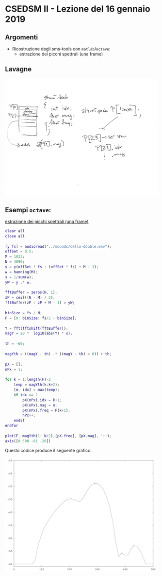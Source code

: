 # CSEDSM II - Lezione del 16 gennaio 2019

## Argomenti

* Ricostruzione degli sms-tools con `matlab`/`octave`:
  * estrazione dei picchi spettrali (una frame)

## Lavagne

![whiteboard 1](./BN_II_CSEDSM_II_2019-01-16_09.40.14_1.jpg)

## Esempi `octave`:

[estrazione dei picchi spettrali (una frame)](./peakD.m)

```matlab
clear all
close all

[y fs] = audioread("../sounds/cello-double.wav");
offSet = 0.5;
M = 1023;
N = 4096;
y = y(offSet * fs : (offSet * fs) + M - 1);
w = hanning(M);
s = 1/sum(w);
yW = y .* w;

fftBuffer = zeros(N, 1);
zP = ceil((N - M) / 2); 
fftBuffer(zP : zP + M - 1) = yW;

binSize = fs / N;
F = [0: binSize: fs/2 - binSize];

Y = fft(fftshift(fftBuffer));
magY = 20 *  log10(abs(Y) * s);

th = -60;

magYth = ((magY - th) .* ((magY - th) > 0)) + th;

pX = [];
nPx = 1;

for k = 1:length(F)-2
	temp = magYth(k:k+2);
	[m, idx] = max(temp);
	if idx == 2
		pX(nPx).idx = k+1;
		pX(nPx).mag = m;
		pX(nPx).freq = F(k+1);
		nPx++;
	endif
endfor

plot(F, magYth(1: N/2),[pX.freq], [pX.mag], '+');
axis([0 500 -61 -20])
```

Questo codice produce il seguente grafico:

![estrazione dei picchi spettrali](./peakD.jpg)
